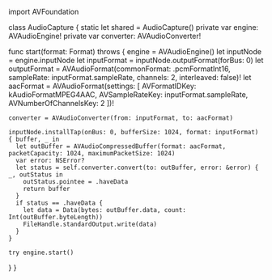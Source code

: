 import AVFoundation

class AudioCapture {
  static let shared = AudioCapture()
  private var engine: AVAudioEngine!
  private var converter: AVAudioConverter!

  func start(format: Format) throws {
    engine = AVAudioEngine()
    let inputNode = engine.inputNode
    let inputFormat = inputNode.outputFormat(forBus: 0)
    let outputFormat = AVAudioFormat(commonFormat: .pcmFormatInt16, sampleRate: inputFormat.sampleRate, channels: 2, interleaved: false)!
    let aacFormat = AVAudioFormat(settings: [
      AVFormatIDKey: kAudioFormatMPEG4AAC,
      AVSampleRateKey: inputFormat.sampleRate,
      AVNumberOfChannelsKey: 2
    ])!

    converter = AVAudioConverter(from: inputFormat, to: aacFormat)

    inputNode.installTap(onBus: 0, bufferSize: 1024, format: inputFormat) { buffer, _ in
      let outBuffer = AVAudioCompressedBuffer(format: aacFormat, packetCapacity: 1024, maximumPacketSize: 1024)
      var error: NSError?
      let status = self.converter.convert(to: outBuffer, error: &error) { _, outStatus in
        outStatus.pointee = .haveData
        return buffer
      }
      if status == .haveData {
        let data = Data(bytes: outBuffer.data, count: Int(outBuffer.byteLength))
        FileHandle.standardOutput.write(data)
      }
    }

    try engine.start()
  }
}

